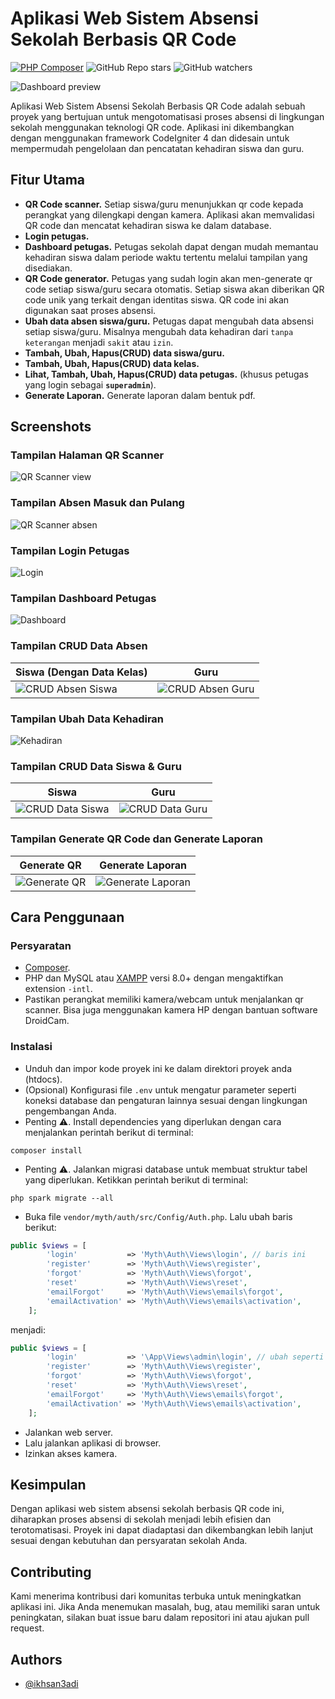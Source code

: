 # Aplikasi Web Sistem Absensi Sekolah Berbasis QR Code

[![PHP Composer](https://github.com/ikhsan3adi/absensi-sekolah-qr-code/actions/workflows/php.yml/badge.svg)](https://github.com/ikhsan3adi/absensi-sekolah-qr-code/actions/workflows/php.yml)
![GitHub Repo stars](https://img.shields.io/github/stars/ikhsan3adi/absensi-sekolah-qr-code?style=social)
![GitHub watchers](https://img.shields.io/github/watchers/ikhsan3adi/absensi-sekolah-qr-code?style=social)

![Dashboard preview](https://github.com/ikhsan3adi/ci4-absensi-sekolah-qr/raw/master/screenshots/hero.png)

Aplikasi Web Sistem Absensi Sekolah Berbasis QR Code adalah sebuah proyek yang bertujuan untuk mengotomatisasi proses absensi di lingkungan sekolah menggunakan teknologi QR code. Aplikasi ini dikembangkan dengan menggunakan framework CodeIgniter 4 dan didesain untuk mempermudah pengelolaan dan pencatatan kehadiran siswa dan guru.

## Fitur Utama
- **QR Code scanner.** Setiap siswa/guru menunjukkan qr code kepada perangkat yang dilengkapi dengan kamera. Aplikasi akan memvalidasi QR code dan mencatat kehadiran siswa ke dalam database.
- **Login petugas.**
- **Dashboard petugas.** Petugas sekolah dapat dengan mudah memantau kehadiran siswa dalam periode waktu tertentu melalui tampilan yang disediakan.
- **QR Code generator.** Petugas yang sudah login akan men-generate qr code setiap siswa/guru secara otomatis. Setiap siswa akan diberikan QR code unik yang terkait dengan identitas siswa. QR code ini akan digunakan saat proses absensi.
- **Ubah data absen siswa/guru.** Petugas dapat mengubah data absensi setiap siswa/guru. Misalnya mengubah data kehadiran dari `tanpa keterangan` menjadi `sakit` atau `izin`.
- **Tambah, Ubah, Hapus(CRUD) data siswa/guru.**
- **Tambah, Ubah, Hapus(CRUD) data kelas.**
- **Lihat, Tambah, Ubah, Hapus(CRUD) data petugas.** (khusus petugas yang login sebagai **`superadmin`**).
- **Generate Laporan.** Generate laporan dalam bentuk pdf.

## Screenshots
### Tampilan Halaman QR Scanner
![QR Scanner view](https://github.com/ikhsan3adi/ci4-absensi-sekolah-qr/raw/master/screenshots/image_5_2023_204644.jpeg)

### Tampilan Absen Masuk dan Pulang
![QR Scanner absen](https://github.com/ikhsan3adi/ci4-absensi-sekolah-qr/raw/master/screenshots/absen.jpg)

### Tampilan Login Petugas
![Login](https://github.com/ikhsan3adi/ci4-absensi-sekolah-qr/raw/master/screenshots/image_4_2023_20573.jpeg)

### Tampilan Dashboard Petugas
![Dashboard](https://github.com/ikhsan3adi/ci4-absensi-sekolah-qr/raw/master/screenshots/image_10_2023_205123.jpeg)

### Tampilan CRUD Data Absen
| Siswa (Dengan Data Kelas)     | Guru          |
| ----------------------------- |:-------------:|
| ![CRUD Absen Siswa](https://github.com/ikhsan3adi/ci4-absensi-sekolah-qr/raw/master/screenshots/image_11_2023_205146.jpeg) | ![CRUD Absen Guru](https://github.com/ikhsan3adi/ci4-absensi-sekolah-qr/raw/master/screenshots/image_2_2023_20525.jpeg) |

### Tampilan Ubah Data Kehadiran
![Kehadiran](https://github.com/ikhsan3adi/ci4-absensi-sekolah-qr/raw/master/screenshots/image_17_2023_205557.jpeg)

### Tampilan CRUD Data Siswa & Guru
| Siswa         | Guru          |
| ------------- |:-------------:|
| ![CRUD Data Siswa](https://github.com/ikhsan3adi/ci4-absensi-sekolah-qr/raw/master/screenshots/image_12_2023_205221.jpeg) | ![CRUD Data Guru](https://github.com/ikhsan3adi/ci4-absensi-sekolah-qr/raw/master/screenshots/image_14_2023_205256.jpeg) |

### Tampilan Generate QR Code dan Generate Laporan
| Generate QR   | Generate Laporan |
| ------------- |:----------------:|
| ![Generate QR](https://github.com/ikhsan3adi/ci4-absensi-sekolah-qr/raw/master/screenshots/image_3_2023_20539.jpeg) | ![Generate Laporan](https://github.com/ikhsan3adi/ci4-absensi-sekolah-qr/raw/master/screenshots/image_15_2023_205322.jpeg) |

## Cara Penggunaan
### Persyaratan
- [Composer](https://getcomposer.org/).
- PHP dan MySQL atau [XAMPP](https://www.apachefriends.org/download.html) versi 8.0+ dengan mengaktifkan extension `-intl`.
- Pastikan perangkat memiliki kamera/webcam untuk menjalankan qr scanner. Bisa juga menggunakan kamera HP dengan bantuan software DroidCam.

### Instalasi
- Unduh dan impor kode proyek ini ke dalam direktori proyek anda (htdocs).
- (Opsional) Konfigurasi file `.env` untuk mengatur parameter seperti koneksi database dan pengaturan lainnya sesuai dengan lingkungan pengembangan Anda.
- Penting ⚠️. Install dependencies yang diperlukan dengan cara menjalankan perintah berikut di terminal:
```shell
composer install
```
- Penting ⚠️. Jalankan migrasi database untuk membuat struktur tabel yang diperlukan. Ketikkan perintah berikut di terminal:
```shell
php spark migrate --all
```
- Buka file `vendor/myth/auth/src/Config/Auth.php`. Lalu ubah baris berikut:
```php
public $views = [
        'login'           => 'Myth\Auth\Views\login', // baris ini
        'register'        => 'Myth\Auth\Views\register',
        'forgot'          => 'Myth\Auth\Views\forgot',
        'reset'           => 'Myth\Auth\Views\reset',
        'emailForgot'     => 'Myth\Auth\Views\emails\forgot',
        'emailActivation' => 'Myth\Auth\Views\emails\activation',
    ];
```
menjadi:
```php
public $views = [
        'login'           => '\App\Views\admin\login', // ubah seperti ini agar login bisa diakses
        'register'        => 'Myth\Auth\Views\register',
        'forgot'          => 'Myth\Auth\Views\forgot',
        'reset'           => 'Myth\Auth\Views\reset',
        'emailForgot'     => 'Myth\Auth\Views\emails\forgot',
        'emailActivation' => 'Myth\Auth\Views\emails\activation',
    ];
```
- Jalankan web server.
- Lalu jalankan aplikasi di browser.
- Izinkan akses kamera.

## Kesimpulan
Dengan aplikasi web sistem absensi sekolah berbasis QR code ini, diharapkan proses absensi di sekolah menjadi lebih efisien dan terotomatisasi. Proyek ini dapat diadaptasi dan dikembangkan lebih lanjut sesuai dengan kebutuhan dan persyaratan sekolah Anda.

## Contributing
Kami menerima kontribusi dari komunitas terbuka untuk meningkatkan aplikasi ini. Jika Anda menemukan masalah, bug, atau memiliki saran untuk peningkatan, silakan buat issue baru dalam repositori ini atau ajukan pull request.

## Authors
- [@ikhsan3adi](https://www.github.com/ikhsan3adi)
